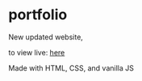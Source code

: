 # portfolio
New updated website, 

to view live: [here](bcho892.github.io/portfolio)

Made with HTML, CSS, and vanilla JS
